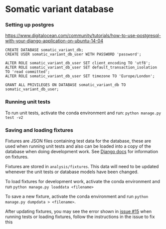 # Somatic variant database

### Setting up postgres

https://www.digitalocean.com/community/tutorials/how-to-use-postgresql-with-your-django-application-on-ubuntu-14-04

```
CREATE DATABASE somatic_variant_db;
CREATE USER somatic_variant_db_user WITH PASSWORD 'password';

ALTER ROLE somatic_variant_db_user SET client_encoding TO 'utf8';
ALTER ROLE somatic_variant_db_user SET default_transaction_isolation TO 'read committed';
ALTER ROLE somatic_variant_db_user SET timezone TO 'Europe/London';

GRANT ALL PRIVILEGES ON DATABASE somatic_variant_db TO somatic_variant_db_user;
```

### Running unit tests

To run unit tests, activate the conda environment and run: `python manage.py test -v2`

### Saving and loading fixtures

Fixtures are JSON files containing test data for the database, these are used when running unit tests and also can be loaded into a copy of the database when doing development work. See [Django docs](https://docs.djangoproject.com/en/4.0/howto/initial-data/) for information on fixtures.

Fixtures are stored in `analysis/fixtures`. This data will need to be updated whenever the unit tests or database models have been changed.

To load fixtures for development work, activate the conda environment and run `python manage.py loaddata <filename>`

To save a new fixture, activate the conda environment and run `python manage.py dumpdata > <filename>`. 

After updating fixtures, you may see the error shown in [issue #15](https://github.com/AWGL/somatic_db/issues/15) when running tests or loading fixtures, follow the instructions in the issue to fix this
